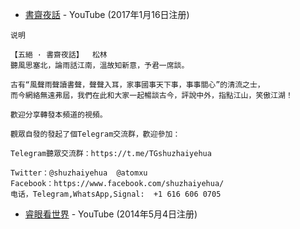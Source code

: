 - [書齋夜話](https://www.youtube.com/channel/UChRE0pMeij_O5FqWrSKBF-Q) - YouTube (2017年1月16日注册) 

```
说明

【五絕 · 書齋夜話】  松林
聽風思塞北，論雨話江南，溫故知新意，予君一席談。

古有“風聲雨聲讀書聲，聲聲入耳，家事國事天下事，事事關心”的清流之士，
而今網絡無遠弗屆，我們在此和大家一起暢談古今，評說中外，指點江山，笑傲江湖！

歡迎分享轉發本頻道的視頻。

觀眾自發的發起了個Telegram交流群，歡迎參加：

Telegram聽眾交流群：https://t.me/TGshuzhaiyehua

Twitter：@shuzhaiyehua  @atomxu 
Facebook：https://www.facebook.com/shuzhaiyehua/
电话，Telegram,WhatsApp,Signal:  +1 616 606 0705 
```

- [睿眼看世界](https://www.youtube.com/channel/UCcWBxfaO69GPOFHSArNET2Q) - YouTube (2014年5月4日注册)  
